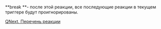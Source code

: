 
**break **- после этой реакции, все последующие реакции в текущем триггере будут проигнорированы.



[QNext. Перечень реакции](/ph/QNext-admin-reaction-about-05-01)